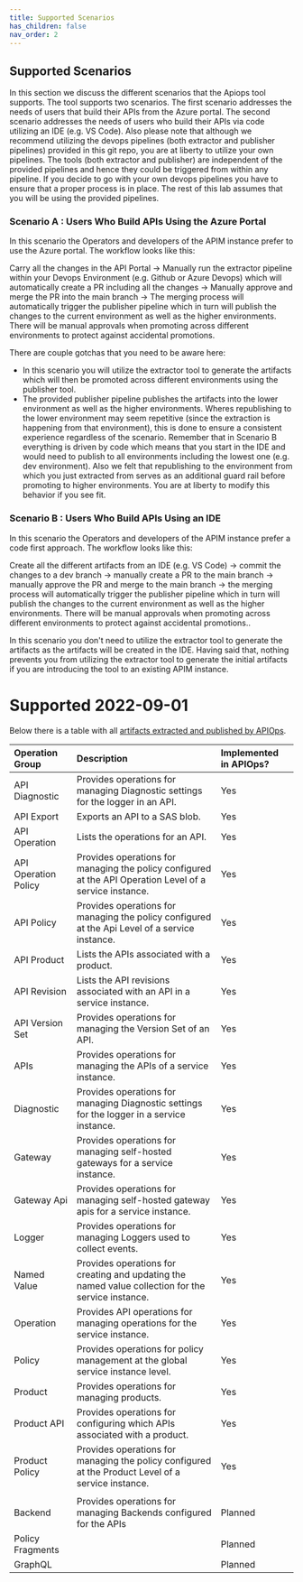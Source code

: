 ```yaml
---
title: Supported Scenarios
has_children: false
nav_order: 2
---
```



## Supported Scenarios

In this section we discuss the different scenarios that the Apiops tool supports. The tool supports two scenarios. The first scenario addresses the needs of users that build their APIs from the Azure portal. The second scenario addresses the needs of users who build their APIs via code utilizing an IDE (e.g. VS Code). Also please note that although we recommend utilizing the devops pipelines (both extractor and publisher pipelines) provided in this git repo, you are at liberty to utilize your own pipelines. The tools (both extractor and publisher) are independent of the provided pipelines and hence they could be triggered from within any pipeline. If you decide to go with your own devops pipelines you have to ensure that a proper process is in place. The rest of this lab assumes that you will be using the provided pipelines.

### Scenario A : Users Who Build APIs Using the Azure Portal

In this scenario the Operators and developers of the APIM instance prefer to use the Azure portal. The workflow looks like this: 

 
Carry all the changes in the API Portal -> Manually run the extractor pipeline within your Devops Environment (e.g. Github or Azure Devops) which will automatically create a PR including all the changes -> Manually approve and merge the PR into the main branch -> The merging process will automatically trigger the publisher pipeline which in turn will publish the changes to the current environment as well as the higher environments. There will be manual approvals when promoting across different environments to protect against accidental promotions.
 

There are couple gotchas that you need to be aware here:
- In this scenario you will utilize the extractor tool to generate the artifacts which will then be promoted across different environments using the publisher tool. 
- The provided publisher pipeline publishes the artifacts into the lower environment as well as the higher environments. Wheres republishing to the lower environment may seem repetitive (since the extraction is happening from that environment), this is done to ensure a consistent experience regardless of the scenario. Remember that in Scenario B everything is driven by code which means that you start in the IDE and would need to publish to all environments including the lowest one (e.g. dev environment). Also we felt that republishing to the environment from which you just extracted from serves as an additional guard rail before promoting to higher environments. You are at liberty to modify this behavior if you see fit.


### Scenario B : Users Who Build APIs Using an IDE

In this scenario the Operators and developers of the APIM instance prefer a code first approach. The workflow looks like this:

Create all the different artifacts from an IDE (e.g. VS Code) -> commit the changes to a dev branch -> manually create a PR to the main branch -> manually approve the PR and merge to the main branch -> the merging process will automatically trigger the publisher pipeline which in turn will publish the changes to the current environment as well as the higher environments. There will be manual approvals when promoting across different environments to protect against accidental promotions.. 


In this scenario you don't need to utilize the extractor tool to generate the artifacts as the artifacts will be created in the IDE. Having said that, nothing prevents you from utilizing the extractor tool to generate the initial artifacts if you are introducing the tool to an existing APIM instance.

# Supported  2022-09-01
Below there is a table with all [artifacts extracted and published by APIOps](https://docs.microsoft.com/en-us/rest/api/apimanagement/). 

|Operation Group|Description|Implemented in APIOps?|
|:----|:----|:----|
|API Diagnostic|Provides operations for managing Diagnostic settings for the logger in an API.|Yes|
|API Export|Exports an API to a SAS blob.|Yes|
|API Operation|Lists the operations for an API.|Yes|
|API Operation Policy|Provides operations for managing the policy configured at the API Operation Level of a service instance.|Yes|
|API Policy|Provides operations for managing the policy configured at the Api Level of a service instance.|Yes|
|API Product|Lists the APIs associated with a product.|Yes|
|API Revision|Lists the API revisions associated with an API in a service instance.|Yes|
|API Version Set|Provides operations for managing the Version Set of an API.|Yes|
|APIs|Provides operations for managing the APIs of a service instance.|Yes|
|Diagnostic|Provides operations for managing Diagnostic settings for the logger in a service instance.|Yes|
|Gateway|Provides operations for managing self-hosted gateways for a service instance.|Yes|
|Gateway Api|Provides operations for managing self-hosted gateway apis for a service instance.|Yes|
|Logger|Provides operations for managing Loggers used to collect events.|Yes|
|Named Value|Provides operations for creating and updating the named value collection for the service instance.|Yes|
|Operation|Provides API operations for managing operations for the service instance.|Yes|
|Policy|Provides operations for policy management at the global service instance level.|Yes|
|Product|Provides operations for managing products.|Yes|
|Product API|Provides operations for configuring which APIs associated with a product.|Yes|
|Product Policy|Provides operations for managing the policy configured at the Product Level of a service instance.|Yes|
| | | |
|Backend|Provides operations for managing Backends configured for the APIs|Planned|
|Policy Fragments| |Planned|
|GraphQL| |Planned|







